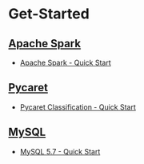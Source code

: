 # Get-Started

## [Apache Spark](https://github.com/hansung-dev/Quick-Start/tree/main/spark)

* [Apache Spark - Quick Start](https://github.com/hansung-dev/Get-Started/blob/main/spark/Apache%20Spark%20-%20Quick%20Start.md)

## [Pycaret](https://github.com/hansung-dev/Quick-Start/tree/main/Pycaret)

* [Pycaret Classification - Quick Start](https://github.com/hansung-dev/Get-Started/blob/main/Pycaret/Pycaret%20Classification%20-%20Quick%20Start.md)

## [MySQL](https://github.com/hansung-dev/Quick-Start/tree/main/MySQL)

* [MySQL 5.7 - Quick Start](https://github.com/hansung-dev/Quick-Start/blob/main/MySQL/Apache%20Spark%20-%20Quick%20Start.md)

